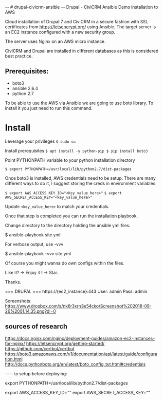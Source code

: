 -- # drupal-civicrm-ansible
-- Drupal - CiviCRM Ansible Demo installation to AWS

Cloud installation of Drupal 7 and CiviCRM in a secure fashion with SSL certificates from https://letsencrypt.org/ using Ansible.
The target server is an EC2 instance configured with a new security group.

The server uses Nginx on an AWS micro instance.

CiviCRM and Drupal are installed in different databases as this is considered best practice.



## Prerequisites:

* boto3
* ansible 2.6.4
* python 2.7

To be able to use the AWS via Ansible we are going to use boto library. To install it you just need to run this command.

# Install

Leverage your privileges
`$ sudo su`

Install prerequisites
`$ apt install -y python-pip
$ pip install boto3`

Point PYTHONPATH variable to your python installation directory

`$ export PYTHONPATH=/usr/local/lib/python2.7/dist-packages`


Once boto3 is installed, AWS credentials need to be setup. There are many different ways to do it, I suggest storing the creds in environment variables:

`$ export AWS_ACCESS_KEY_ID="<Key_value_here>"`
`$ export AWS_SECRET_ACCESS_KEY="<key_value_here>"`

Update `<key_value_here>` to match your credentials.

Once that step is completed you can run the installation playbook.

Change directory to the directory holding the ansible yml files.

$ ansible-playbook site.yml

For verbose output, use -vvv

$ ansible-playbook -vvv site.yml

Of course you might wanna do own configs within the files.

Like it? -> Enjoy it ! -> Star.

Thanks.

=== DRUPAL ===
https://{ec2_instance}:443
User: admin
Pass: admin

Screenshots:
https://www.dropbox.com/s/nk6r3xrn3e54cko/Screenshot%202018-09-26%2001.14.35.png?dl=0


## sources of research ##
https://docs.nginx.com/nginx/deployment-guides/amazon-ec2-instances-for-nginx/
https://letsencrypt.org/getting-started/
https://github.com/certbot/certbot
https://boto3.amazonaws.com/v1/documentation/api/latest/guide/configuration.html
http://docs.pythonboto.org/en/latest/boto_config_tut.html#credentials


---- to setup before deploying:

export PYTHONPATH=/usr/local/lib/python2.7/dist-packages

export AWS_ACCESS_KEY_ID=""
export AWS_SECRET_ACCESS_KEY=""
